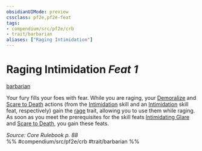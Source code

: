 ```yaml
---
obsidianUIMode: preview
cssclass: pf2e,pf2e-feat
tags:
- compendium/src/pf2e/crb
- trait/barbarian
aliases: ["Raging Intimidation"]
---
```

# Raging Intimidation  *Feat 1*  
[barbarian](Reference/Rules/Traits/barbarian.md "Barbarian Class Trait")  


Your fury fills your foes with fear. While you are raging, your [Demoralize](demoralize.md) and [Scare to Death](scare-to-death.md) actions (from the [Intimidation](skills.md#Intimidation) skill and an [Intimidation](skills.md#Intimidation) skill feat, respectively) gain the [rage](Reference/Rules/Traits/rage.md "Rage Combat Trait") trait, allowing you to use them while raging. As soon as you meet the prerequisites for the skill feats [Intimidating Glare](intimidating-glare.md) and [Scare to Death](scare-to-death.md), you gain these feats.

*Source: Core Rulebook p. 88*  
%% #compendium/src/pf2e/crb #trait/barbarian %%